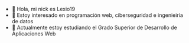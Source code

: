 - 👋 Hola, mi nick es Lexio19
- 👀 Estoy interesado en programación web, ciberseguridad e ingenieiría de datos
- 🌱 Actualmente estoy estudiando el Grado Superior de Desarrollo de Aplicaciones Web


<!---
Lexio19/Lexio19 is a ✨ special ✨ repository because its `README.md` (this file) appears on your GitHub profile.
You can click the Preview link to take a look at your changes.
--->
